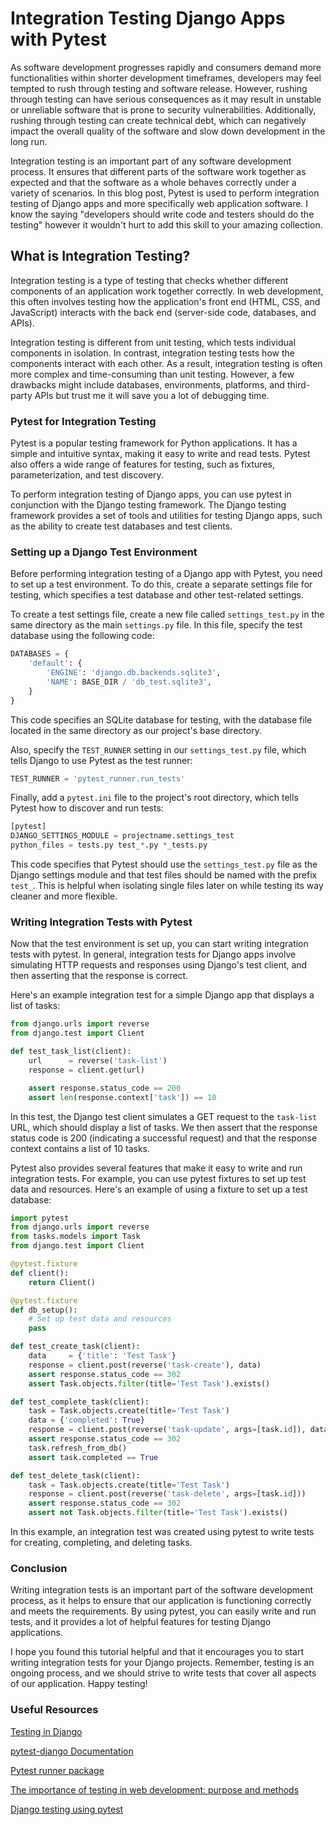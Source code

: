 # Integration Testing Django Apps with Pytest

As software development progresses rapidly and consumers demand more functionalities within shorter development timeframes, developers may feel tempted to rush through testing and software release. However, rushing through testing can have serious consequences as it may result in unstable or unreliable software that is prone to security vulnerabilities. Additionally, rushing through testing can create technical debt, which can negatively impact the overall quality of the software and slow down development in the long run.

Integration testing is an important part of any software development process. It ensures that different parts of the software work together as expected and that the software as a whole behaves correctly under a variety of scenarios. In this blog post, Pytest is used to perform integration testing of Django apps and more specifically web application software. I know the saying "developers should write code and testers should do the testing" however it wouldn't hurt to add this skill to your amazing collection.

## **What is Integration Testing?**

Integration testing is a type of testing that checks whether different components of an application work together correctly. In web development, this often involves testing how the application's front end (HTML, CSS, and JavaScript) interacts with the back end (server-side code, databases, and APIs).

Integration testing is different from unit testing, which tests individual components in isolation. In contrast, integration testing tests how the components interact with each other. As a result, integration testing is often more complex and time-consuming than unit testing. However, a few drawbacks might include databases, environments, platforms, and third-party APIs but trust me it will save you a lot of debugging time.

### **Pytest for Integration Testing**

Pytest is a popular testing framework for Python applications. It has a simple and intuitive syntax, making it easy to write and read tests. Pytest also offers a wide range of features for testing, such as fixtures, parameterization, and test discovery.

To perform integration testing of Django apps, you can use pytest in conjunction with the Django testing framework. The Django testing framework provides a set of tools and utilities for testing Django apps, such as the ability to create test databases and test clients.

### **Setting up a Django Test Environment**

Before performing integration testing of a Django app with Pytest, you need to set up a test environment. To do this, create a separate settings file for testing, which specifies a test database and other test-related settings.

To create a test settings file, create a new file called `settings_test.py` in the same directory as the main `settings.py` file. In this file, specify the test database using the following code:

```python
DATABASES = {
    'default': {
        'ENGINE': 'django.db.backends.sqlite3',
        'NAME': BASE_DIR / 'db_test.sqlite3',
    }
}
```

This code specifies an SQLite database for testing, with the database file located in the same directory as our project's base directory.

Also, specify the `TEST_RUNNER` setting in our `settings_test.py` file, which tells Django to use Pytest as the test runner:

```python
TEST_RUNNER = 'pytest_runner.run_tests'
```

Finally, add a `pytest.ini` file to the project's root directory, which tells Pytest how to discover and run tests:

```python
[pytest]
DJANGO_SETTINGS_MODULE = projectname.settings_test
python_files = tests.py test_*.py *_tests.py
```

This code specifies that Pytest should use the `settings_test.py` file as the Django settings module and that test files should be named with the prefix `test_`. This is helpful when isolating single files later on while testing its way cleaner and more flexible.

### **Writing Integration Tests with Pytest**

Now that the test environment is set up, you can start writing integration tests with pytest. In general, integration tests for Django apps involve simulating HTTP requests and responses using Django's test client, and then asserting that the response is correct.

Here's an example integration test for a simple Django app that displays a list of tasks:

```python
from django.urls import reverse
from django.test import Client

def test_task_list(client):
    url      = reverse('task-list')
    response = client.get(url)

    assert response.status_code == 200
    assert len(response.context['task']) == 10
```

In this test, the Django test client simulates a GET request to the `task-list` URL, which should display a list of tasks. We then assert that the response status code is 200 (indicating a successful request) and that the response context contains a list of 10 tasks.

Pytest also provides several features that make it easy to write and run integration tests. For example, you can use pytest fixtures to set up test data and resources. Here's an example of using a fixture to set up a test database:

```python
import pytest
from django.urls import reverse
from tasks.models import Task
from django.test import Client

@pytest.fixture
def client():
    return Client()

@pytest.fixture
def db_setup():
    # Set up test data and resources
    pass

def test_create_task(client):
    data     = {'title': 'Test Task'}
    response = client.post(reverse('task-create'), data)
    assert response.status_code == 302
    assert Task.objects.filter(title='Test Task').exists()

def test_complete_task(client):
    task = Task.objects.create(title='Test Task')
    data = {'completed': True}
    response = client.post(reverse('task-update', args=[task.id]), data)
    assert response.status_code == 302
    task.refresh_from_db()
    assert task.completed == True

def test_delete_task(client):
    task = Task.objects.create(title='Test Task')
    response = client.post(reverse('task-delete', args=[task.id]))
    assert response.status_code == 302
    assert not Task.objects.filter(title='Test Task').exists()
```

In this example, an integration test was created using pytest to write tests for creating, completing, and deleting tasks.

### Conclusion

Writing integration tests is an important part of the software development process, as it helps to ensure that our application is functioning correctly and meets the requirements. By using pytest, you can easily write and run tests, and it provides a lot of helpful features for testing Django applications.

I hope you found this tutorial helpful and that it encourages you to start writing integration tests for your Django projects. Remember, testing is an ongoing process, and we should strive to write tests that cover all aspects of our application. Happy testing!

### Useful Resources

[Testing in Django](https://docs.djangoproject.com/en/4.1/topics/testing/)

[pytest-django Documentation](https://pytest-django.readthedocs.io/en/latest/index.html)

[Pytest runner package](https://pypi.org/project/pytest-runner/)

[The importance of testing in web development: purpose and methods](https://bitbag.io/blog/the-importance-of-testing-in-web-development)

[Django testing using pytest](https://dev.to/xarala221/django-testing-using-pytest-1pak)
